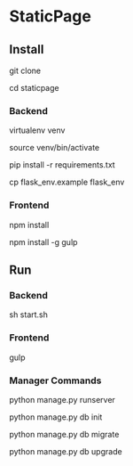 # StaticPage

## Install
git clone

cd staticpage

### Backend
virtualenv venv

source venv/bin/activate

pip install -r requirements.txt

cp flask_env.example flask_env

### Frontend
npm install

npm install -g gulp

## Run

### Backend
sh start.sh

### Frontend
gulp

### Manager Commands
python manage.py runserver

python manage.py db init

python manage.py db migrate

python manage.py db upgrade
